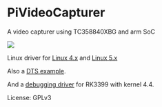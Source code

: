 # PiVideoCapturer

A video capturer using TC358840XBG and arm SoC

![](./pcb.jpg)

Linux driver for [Linux 4.x](https://patchwork.kernel.org/project/linux-media/patch/44d2d84d-f18d-9c80-977f-8a2b8675e70a@xs4all.nl/) and [Linux 5.x](https://github.com/Sasasu/kernel/commit/2ac963e2eb28087317501f061d04d1e15ed70adb)

Also a [DTS example](https://github.com/Sasasu/kernel/commit/191d50bea6500b790de900fb8ab7bc9170189c27).

And a [debugging driver](https://github.com/Sasasu/kernel/blob/nanopi4-linux-v4.4.y/drivers/media/i2c/tc358840.c) for RK3399 with kernel 4.4.

License: GPLv3
